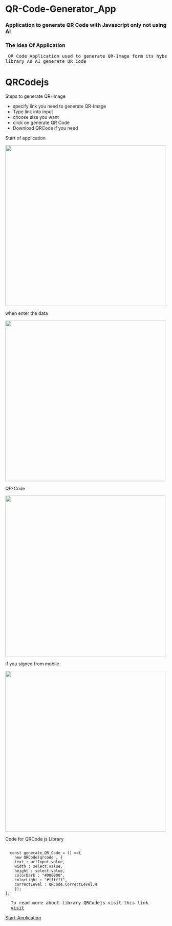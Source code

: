 # QR-Code-Generator_App
### Application to generate QR Code with Javascript only not using AI
<h3>The Idea Of Application</h3>
<pre> QR Code Application used to generate QR-Image form its hyber link using javascript
library As AI generate QR Code </pre>
<h1>QRCodejs</h1>
<p>Steps to generate QR-Image</p>
<ul>
  <li>specify link you need to generate QR-Image</li>
  <li>Type link into input</li>
  <li>choose size you want</li>
  <li>click on generate QR Code</li>
  <li>Download QRCode if you need</li>
</ul>
<p>Start of application </p>
<img src="https://github.com/kareemtarekK/QR-Code-Generator_App/blob/main/github/4.jpg" width="500">
<p>when enter the data</p>
<img src="https://github.com/kareemtarekK/QR-Code-Generator_App/blob/main/github/2.jpg" width="500">
<p>QR-Code</p>
<img src="https://github.com/kareemtarekK/QR-Code-Generator_App/blob/main/github/1.jpg" width="500">
<p>if you signed from mobile</p>
<img src="https://github.com/kareemtarekK/QR-Code-Generator_App/blob/main/github/5.png" width="500">
<p>Code for QRCode js Library</p>
<code>
  const generate_QR_Code = () =>{
    new QRCode(qrcode , {
    text : urlInput.value,
    width : select.value,
    height : select.value,
    colorDark : "#000000",
    colorLight : "#ffffff",
    correctLevel : QRCode.CorrectLevel.H
    });
};
</code>
<pre>
  To read more about library QRCodejs visit this link
  <a href="">visit</a>
</pre>
<a href="https://davidshimjs.github.io/qrcodejs/">Start-Application</a>
